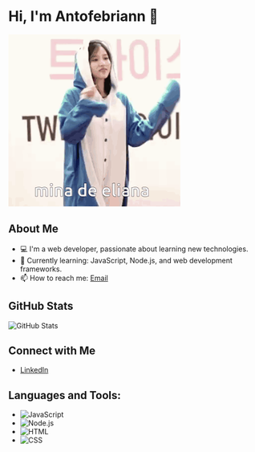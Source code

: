 # Hi, I'm Antofebriann 👋
![alt text](image-1.png)

## About Me

- 💻 I'm a web developer, passionate about learning new technologies.
- 🌱 Currently learning: JavaScript, Node.js, and web development frameworks.
- 📫 How to reach me: [Email](mailto:muhammadrezafebrianto2@gmail.com)

## GitHub Stats

![GitHub Stats](https://github-readme-stats.vercel.app/api?username=Antofebriann&show_icons=true&hide_title=true)

## Connect with Me

- [LinkedIn](https://www.linkedin.com/in/muhammadrezafebrianto/)
## Languages and Tools:

- ![JavaScript](https://img.shields.io/badge/JavaScript-F7DF1E?logo=javascript&logoColor=black)
- ![Node.js](https://img.shields.io/badge/Node.js-339933?logo=node.js&logoColor=white)
- ![HTML](https://img.shields.io/badge/HTML-E34F26?logo=html5&logoColor=white)
- ![CSS](https://img.shields.io/badge/CSS-1572B6?logo=css3&logoColor=white)


